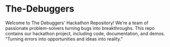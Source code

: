 # The-Debuggers
Welcome to The Debuggers' Hackathon Repository!  We’re a team of passionate problem-solvers turning bugs into breakthroughs. This repo contains our hackathon project, including code, documentation, and demos.  "Turning errors into opportunities and ideas into reality."
